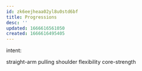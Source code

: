 ```yaml
---
id: zk6eejheaa02yl8u0std6bf
title: Progressions
desc: ''
updated: 1666616561050
created: 1666616495405
---
```


intent:

straight-arm pulling
shoulder flexibility
core-strength

